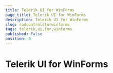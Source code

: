 ```yaml
---
title: Telerik UI for WinForms
page_title: Telerik UI for WinForms
description: Telerik UI for WinForms
slug: radcontrolsforwinforms
tags: telerik,ui,for,winforms
published: False
position: 0
---
```


# Telerik UI for WinForms



## 
